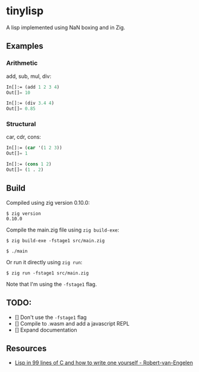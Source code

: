 # tinylisp

A lisp implemented using NaN boxing and in Zig.

## Examples

### Arithmetic

add, sub, mul, div:

```lisp
In[]:= (add 1 2 3 4)
Out[]= 10
```

```lisp
In[]:= (div 3.4 4)
Out[]= 0.85
```

### Structural

car, cdr, cons:
```lisp
In[]:= (car '(1 2 3))
Out[]= 1
```

```lisp
In[]:= (cons 1 2)
Out[]= (1 . 2)
```

## Build

Compiled using zig version 0.10.0:
```shell
$ zig version
0.10.0
```

Compile the main.zig file using `zig build-exe`:
```shell
$ zig build-exe -fstage1 src/main.zig

$ ./main
```

Or run it directly using `zig run`:
```shell
$ zig run -fstage1 src/main.zig
```

Note that I'm using the `-fstage1` flag.

## TODO:

- [] Don't use the `-fstage1` flag
- [] Compile to .wasm and add a javascript REPL
- [] Expand documentation

## Resources
* [Lisp in 99 lines of C and how to write one yourself - Robert-van-Engelen](https://github.com/Robert-van-Engelen/tinylisp#lisp-in-99-lines-of-c-and-how-to-write-one-yourself)
